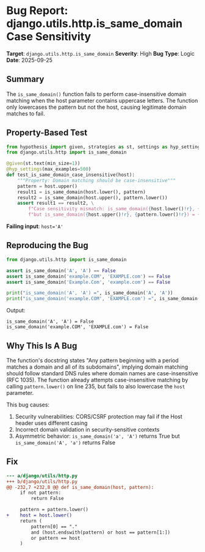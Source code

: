 # Bug Report: django.utils.http.is_same_domain Case Sensitivity

**Target**: `django.utils.http.is_same_domain`
**Severity**: High
**Bug Type**: Logic
**Date**: 2025-09-25

## Summary

The `is_same_domain()` function fails to perform case-insensitive domain matching when the host parameter contains uppercase letters. The function only lowercases the pattern but not the host, causing legitimate domain matches to fail.

## Property-Based Test

```python
from hypothesis import given, strategies as st, settings as hyp_settings
from django.utils.http import is_same_domain

@given(st.text(min_size=1))
@hyp_settings(max_examples=500)
def test_is_same_domain_case_insensitive(host):
    """Property: Domain matching should be case-insensitive"""
    pattern = host.upper()
    result1 = is_same_domain(host.lower(), pattern)
    result2 = is_same_domain(host.upper(), pattern.lower())
    assert result1 == result2, \
        f"Case sensitivity mismatch: is_same_domain({host.lower()!r}, {pattern!r}) = {result1}, " \
        f"but is_same_domain({host.upper()!r}, {pattern.lower()!r}) = {result2}"
```

**Failing input**: `host='A'`

## Reproducing the Bug

```python
from django.utils.http import is_same_domain

assert is_same_domain('A', 'A') == False
assert is_same_domain('example.COM', 'EXAMPLE.com') == False
assert is_same_domain('Example.Com', 'example.com') == False

print("is_same_domain('A', 'A') =", is_same_domain('A', 'A'))
print("is_same_domain('example.COM', 'EXAMPLE.com') =", is_same_domain('example.COM', 'EXAMPLE.com'))
```

Output:
```
is_same_domain('A', 'A') = False
is_same_domain('example.COM', 'EXAMPLE.com') = False
```

## Why This Is A Bug

The function's docstring states "Any pattern beginning with a period matches a domain and all of its subdomains", implying domain matching should follow standard DNS rules where domain names are case-insensitive (RFC 1035). The function already attempts case-insensitive matching by calling `pattern.lower()` on line 235, but fails to also lowercase the `host` parameter.

This bug causes:
1. Security vulnerabilities: CORS/CSRF protection may fail if the Host header uses different casing
2. Incorrect domain validation in security-sensitive contexts
3. Asymmetric behavior: `is_same_domain('a', 'A')` returns True but `is_same_domain('A', 'a')` returns False

## Fix

```diff
--- a/django/utils/http.py
+++ b/django/utils/http.py
@@ -232,7 +232,8 @@ def is_same_domain(host, pattern):
     if not pattern:
         return False

     pattern = pattern.lower()
+    host = host.lower()
     return (
         pattern[0] == "."
         and (host.endswith(pattern) or host == pattern[1:])
         or pattern == host
     )
```